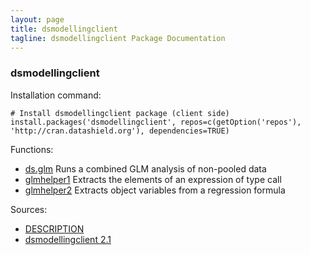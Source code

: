 ```yaml
---
layout: page
title: dsmodellingclient
tagline: dsmodellingclient Package Documentation
---
```



### dsmodellingclient

Installation command:

	# Install dsmodellingclient package (client side)
	install.packages('dsmodellingclient', repos=c(getOption('repos'), 'http://cran.datashield.org'), dependencies=TRUE)

Functions:


* [ds.glm](ds.glm.html) Runs a combined GLM analysis of non-pooled data
* [glmhelper1](glmhelper1.html) Extracts the elements of an expression of type call
* [glmhelper2](glmhelper2.html) Extracts object variables from a regression formula

Sources:

* [DESCRIPTION](https://raw.github.com/datashield/dsmodellingclient/2.1/DESCRIPTION)
* [dsmodellingclient 2.1](https://github.com/datashield/dsmodellingclient/tree/2.1)
